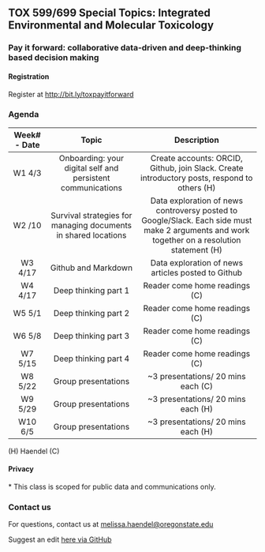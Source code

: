 ## TOX 599/699 Special Topics: Integrated Environmental and Molecular Toxicology
### Pay it forward: collaborative data-driven and deep-thinking based decision making

#### Registration

Register at http://bit.ly/toxpayitforward

### Agenda 

| Week# - Date| Topic | Description | 
|:-------:|:-------------:|:------------------:|
| W1 4/3| Onboarding: your digital self and persistent communications	| Create accounts: ORCID, Github, join Slack. Create introductory posts, respond to others (H)| Week 1 info(https://github.com/tis-lab/tox-class/blob/master/docs/lessons/w1.md)|
| W2 /10 |	Survival strategies for managing documents in shared locations	| Data exploration of news controversy posted to Google/Slack. Each side must make 2 arguments and work together on a resolution statement (H)|
| W3 4/17	| Github and Markdown	| Data exploration of news articles posted to Github | Comment on someone else’s, fix their mistakes or make an addition with a pull request. Group presentation topic proposals (explore in class) (H)|
| W4 4/17 |	Deep thinking part 1	| Reader come home readings (C)|
| W5 5/1	| Deep thinking part 2	| Reader come home readings  (C)|
| W6 5/8 	| Deep thinking part 3	| Reader come home readings  (C)| 
| W7 5/15	| Deep thinking part 4	| Reader come home readings  (C)| 
| W8 5/22	| Group presentations	| ~3 presentations/ 20 mins each  (C)|
| W9 5/29	| Group presentations |	~3 presentations/ 20 mins each  (H)|
| W10 6/5 | Group presentations	| ~3 presentations/ 20 mins each  (H)| 

(H) Haendel
(C)


#### Privacy
\* This class is scoped for public data and communications only. 

### Contact us
For questions, contact us at [melissa.haendel@oregonstate.edu](mailto:melissa.haendel@oregonstate.edu)

Suggest an edit [here via GitHub](https://github.com/tis-lab/tox-class/edit/master/docs/index.md)
